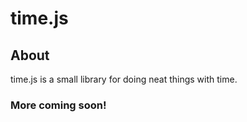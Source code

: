 # time.js

## About

time.js is a small library for doing neat things with time.

### More coming soon!
